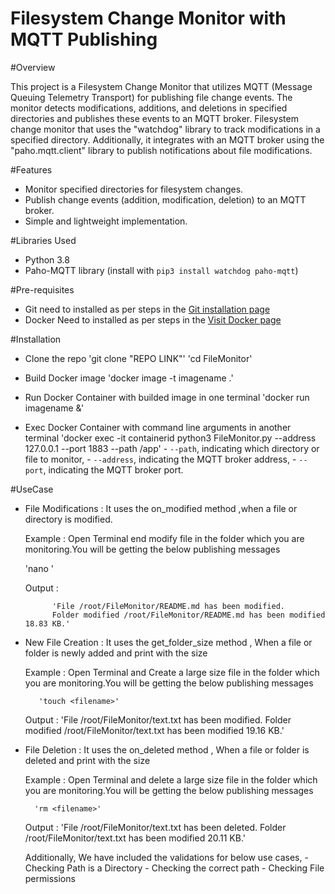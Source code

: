 # Filesystem Change Monitor with MQTT Publishing

#Overview

This project is a Filesystem Change Monitor that utilizes MQTT (Message Queuing Telemetry Transport) for publishing file change events. The monitor detects modifications, additions, and deletions in specified directories and publishes these events to an MQTT broker. Filesystem change monitor that uses the "watchdog" library to track modifications in a specified directory. Additionally, it integrates with an MQTT broker using the "paho.mqtt.client" library to publish notifications about file modifications.

#Features

- Monitor specified directories for filesystem changes.
- Publish change events (addition, modification, deletion) to an MQTT broker.
- Simple and lightweight implementation.

#Libraries Used 
- Python 3.8
- Paho-MQTT library (install with `pip3 install watchdog paho-mqtt`)

#Pre-requisites
- Git need to installed as per steps in the [Git installation page](https://git-scm.com/book/en/v2/Getting-Started-Installing-Git)
- Docker Need to installed as per steps in the [Visit Docker page](https://docs.docker.com/engine/install/ubuntu/)


 #Installation
- Clone the repo
    'git clone "REPO LINK"'
    'cd FileMonitor' 

- Build Docker image 
    'docker image -t imagename .'

- Run Docker Container with builded image in one terminal
    'docker run imagename &'

- Exec Docker Container with command line arguments in another terminal
    'docker exec -it containerid python3 FileMonitor.py --address 127.0.0.1 --port 1883 --path /app'
        - `--path`, indicating which directory or file to monitor,
        - `--address`, indicating the MQTT broker address,
        - `--port`, indicating the MQTT broker port.

#UseCase

- File Modifications :
     It uses the on_modified method ,when a file or directory is modified.
    
    Example : Open Terminal end modify file in the folder which you are monitoring.You will be getting the below publishing messages

    'nano <Filename>'

    Output :

            'File /root/FileMonitor/README.md has been modified.
            Folder modified /root/FileMonitor/README.md has been modified 18.83 KB.'

        
- New File Creation :
    It uses the get_folder_size method , When a file or folder is newly added and print with the size

    Example : Open Terminal and Create a large size file in the folder which you are monitoring.You will be getting the below publishing messages

         'touch <filename>'

    Output : 
        'File /root/FileMonitor/text.txt has been modified.
         Folder modified /root/FileMonitor/text.txt has been modified 19.16 KB.'

-  File Deletion :
    It uses the on_deleted method , When a file or folder is deleted and print with the size

    Example : Open Terminal and delete a large size file in the folder which you are monitoring.You will be getting the below publishing messages

         'rm <filename>'

    Output : 
        'File /root/FileMonitor/text.txt has been deleted.
         Folder /root/FileMonitor/text.txt has been modified 20.11 KB.'


    Additionally, We have included the validations for below use cases,
        - Checking Path is a Directory
        - Checking the correct path 
        - Checking File permissions
        











